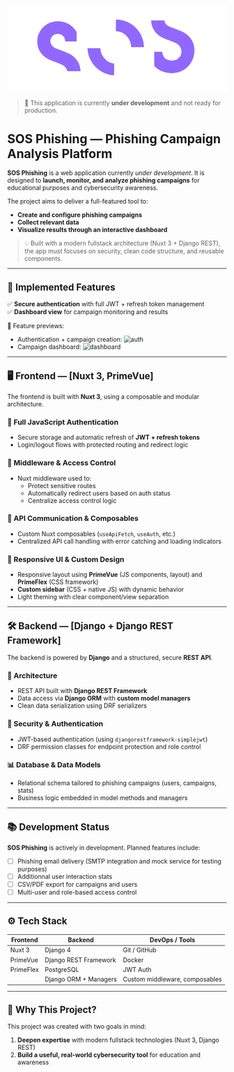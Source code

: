 ![SOS_logo](./frontend/public/img/sos_logo_magenta.png)

> 🚧 This application is currently **under development** and not ready for production.

# SOS Phishing — Phishing Campaign Analysis Platform

**SOS Phishing** is a web application currently *under development*. It is designed to **launch, monitor, and analyze phishing campaigns** for educational purposes and cybersecurity awareness.

The project aims to deliver a full-featured tool to:
- **Create and configure phishing campaigns**
- **Collect relevant data**
- **Visualize results through an interactive dashboard**

> 💡 Built with a modern fullstack architecture (Nuxt 3 + Django REST), the app must focuses on security, clean code structure, and reusable components.

---

## 🚀 Implemented Features

✅ **Secure authentication** with full JWT + refresh token management  
✅ **Dashboard view** for campaign monitoring and results

🎥 Feature previews:
- Authentication + campaign creation: ![auth](./doc/IMG/auth_and_create_campaign.gif)  
- Campaign dashboard: ![dashboard](./doc/IMG/dashboard_view.gif)

---

## 🖥️ Frontend — [Nuxt 3, PrimeVue]

The frontend is built with **Nuxt 3**, using a composable and modular architecture.

### 🔐 Full JavaScript Authentication
- Secure storage and automatic refresh of **JWT + refresh tokens**
- Login/logout flows with protected routing and redirect logic

### 🔄 Middleware & Access Control
- Nuxt middleware used to:
  - Protect sensitive routes
  - Automatically redirect users based on auth status
  - Centralize access control logic

### 🧩 API Communication & Composables
- Custom Nuxt composables (`useApiFetch`, `useAuth`, etc.)
- Centralized API call handling with error catching and loading indicators

### 📱 Responsive UI & Custom Design
- Responsive layout using **PrimeVue** (JS components, layout) and **PrimeFlex** (CSS framework)
- **Custom sidebar** (CSS + native JS) with dynamic behavior
- Light theming with clear component/view separation

---

## 🛠️ Backend — [Django + Django REST Framework]

The backend is powered by **Django** and a structured, secure **REST API**.

### 🧱 Architecture
- REST API built with **Django REST Framework**
- Data access via **Django ORM** with **custom model managers**
- Clean data serialization using DRF serializers

### 🔐 Security & Authentication
- JWT-based authentication (using `djangorestframework-simplejwt`)
- DRF permission classes for endpoint protection and role control

### 📊 Database & Data Models
- Relational schema tailored to phishing campaigns (users, campaigns, stats)
- Business logic embedded in model methods and managers

---

## 📚 Development Status

**SOS Phishing** is actively in development. Planned features include:

- [ ] Phishing email delivery (SMTP integration and mock service for testing purposes)
- [ ] Additionnal user interaction stats
- [ ] CSV/PDF export for campaigns and users
- [ ] Multi-user and role-based access control

---

## ⚙️ Tech Stack

| Frontend             | Backend              | DevOps / Tools              |
|----------------------|----------------------|-----------------------------|
| Nuxt 3               | Django 4             | Git / GitHub                |
| PrimeVue             | Django REST Framework| Docker                      |
| PrimeFlex            | PostgreSQL           | JWT Auth                    |
|                      | Django ORM + Managers| Custom middleware, composables |

---

## 💬 Why This Project?

This project was created with two goals in mind:

1. **Deepen expertise** with modern fullstack technologies (Nuxt 3, Django REST)
2. **Build a useful, real-world cybersecurity tool** for education and awareness
